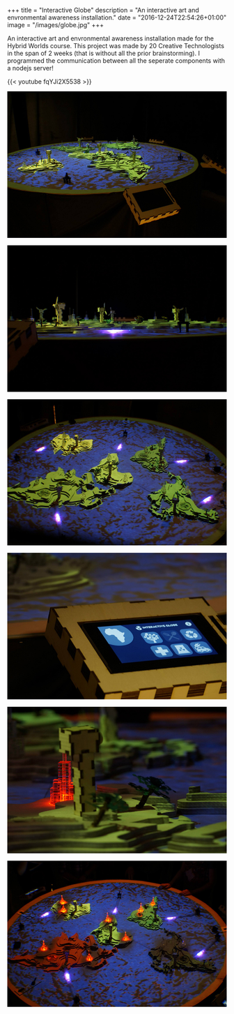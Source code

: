 +++
title = "Interactive Globe"
description = "An interactive art and envronmental awareness installation."
date = "2016-12-24T22:54:26+01:00"
image = "/images/globe.jpg"
+++

An interactive art and envronmental awareness installation made for the Hybrid Worlds course.
This project was made by 20 Creative Technologists in the span of 2 weeks (that is without all the prior brainstorming).
I programmed the communication between all the seperate components with a nodejs server!

{{< youtube fqYJi2X5538 >}}

![globe1](globe1.jpg)

![globe2](globe2.jpg)

![globe3](globe3.jpg)

![globe4](globe4.jpg)

![globe5](globe5.jpg)

![globe6](globe6.jpg)
